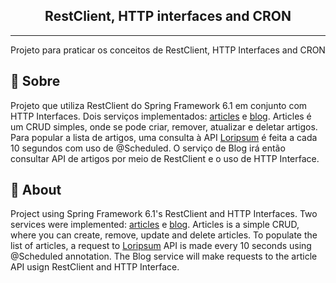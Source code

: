 

<h2 align="center">RestClient, HTTP interfaces and CRON</h2>

<div align="center">



</div>

---

<p align="center"> Projeto para praticar os conceitos de RestClient, HTTP Interfaces and CRON
    <br> 
</p>



## 🧐 Sobre <a name = "sobre"></a>

Projeto que utiliza RestClient do Spring Framework 6.1 em conjunto com HTTP Interfaces. Dois serviços implementados: [articles](https://github.com/br93/rest-client-http-interface-cron/tree/main/articles-service) e [blog](https://github.com/br93/rest-client-http-interface-cron/tree/main/blog-service). Articles é um CRUD simples, onde se pode criar, remover, atualizar e deletar artigos. Para popular a lista de artigos, uma consulta à API [Loripsum](https://loripsum.net/api/) é feita a cada 10 segundos com uso de @Scheduled. O serviço de Blog irá então consultar API de artigos por meio de RestClient e o uso de HTTP Interface.

## 🧐 About <a name = "about"></a>

Project using Spring Framework 6.1's RestClient and HTTP Interfaces. Two services were implemented: [articles](https://github.com/br93/rest-client-http-interface-cron/tree/main/articles-service) e [blog](https://github.com/br93/rest-client-http-interface-cron/tree/main/blog-service). Articles is a simple CRUD, where you can create, remove, update and delete articles. To populate the list of articles, a request to [Loripsum](https://loripsum.net/api/) API is made every 10 seconds using @Scheduled annotation. The Blog service will make requests to the article API usign RestClient and HTTP Interface.


